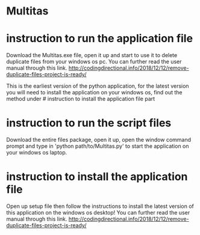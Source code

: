 # Multitas

# instruction to run the application file 
Download the Multitas.exe file, open it up and start to use it to delete duplicate files from your windows os pc. You can further read the user manual through this link. http://codingdirectional.info/2018/12/12/remove-duplicate-files-project-is-ready/

This is the earliest version of the python application, for the latest version you will need to install the application on your windows os, find out the method under # instruction to install the application file part

# instruction to run the script files
Download the entire files package, open it up, open the window command prompt and type in 'python path/to/Multitas.py' to start the application on your windows os laptop. 

# instruction to install the application file 
Open up setup file then follow the instructions to install the latest version of this application on the windows os desktop! You can further read the user manual through this link. http://codingdirectional.info/2018/12/12/remove-duplicate-files-project-is-ready/
